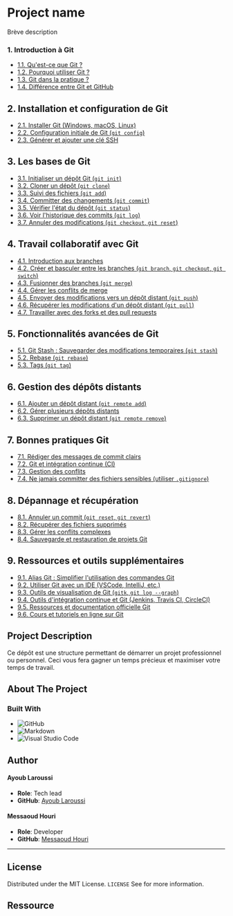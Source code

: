 # Project name

Brève description

### 1. Introduction à Git
   - [1.1. Qu'est-ce que Git ?](./doc/markdown-git/1-presentation.md)
   - [1.2. Pourquoi utiliser Git ?](./doc/markdown-git/1-presentation.md)
   - [1.3. Git dans la pratique ?](./doc/markdown-git/1-presentation.md)
   - [1.4. Différence entre Git et GitHub](./doc/markdown-git/1-presentation.md)

## 2. Installation et configuration de Git
   - [2.1. Installer Git (Windows, macOS, Linux)](./doc/markdown-git/2-config.md)
   - [2.2. Configuration initiale de Git (`git config`)](./doc/markdown-git/2-config.md)
   - [2.3. Générer et ajouter une clé SSH](./doc/markdown-git/2-config.md)

## 3. Les bases de Git
   - [3.1. Initialiser un dépôt Git (`git init`)](./doc/markdown-git/3-base.md)
   - [3.2. Cloner un dépôt (`git clone`)](./doc/markdown-git/3-base.md)
   - [3.3. Suivi des fichiers (`git add`)](./doc/markdown-git/3-base.md)
   - [3.4. Committer des changements (`git commit`)](./doc/markdown-git/3-base.md)
   - [3.5. Vérifier l'état du dépôt (`git status`)](./doc/markdown-git/3-base.md)
   - [3.6. Voir l'historique des commits (`git log`)](./doc/markdown-git/3-base.md)
   - [3.7. Annuler des modifications (`git checkout`, `git reset`)](./doc/markdown-git/3-base.md)

## 4. Travail collaboratif avec Git
   - [4.1. Introduction aux branches](./doc/markdown-git/4-collaboratif.md)
   - [4.2. Créer et basculer entre les branches (`git branch`, `git checkout`, `git switch`)](./doc/markdown-git/4-collaboratif.md)
   - [4.3. Fusionner des branches (`git merge`)](./doc/markdown-git/4-collaboratif.md)
   - [4.4. Gérer les conflits de merge](./doc/markdown-git/4-collaboratif.md)
   - [4.5. Envoyer des modifications vers un dépôt distant (`git push`)](./doc/markdown-git/4-collaboratif.md)
   - [4.6. Récupérer les modifications d'un dépôt distant (`git pull`)](./doc/markdown-git/4-collaboratif.md)
   - [4.7. Travailler avec des forks et des pull requests](./doc/markdown-git/4-collaboratif.md)

## 5. Fonctionnalités avancées de Git
   - [5.1. Git Stash : Sauvegarder des modifications temporaires (`git stash`)](./doc/markdown-git/5-fonctions-avancees.md)
   - [5.2. Rebase (`git rebase`)](./doc/markdown-git/5-fonctions-avancees.md)
   - [5.3. Tags (`git tag`)](./doc/markdown-git/5-fonctions-avancees.md)

## 6. Gestion des dépôts distants
   - [6.1. Ajouter un dépôt distant (`git remote add`)](./doc/markdown-git/6-remote.md)
   - [6.2. Gérer plusieurs dépôts distants](./doc/markdown-git/6-remote.md)
   - [6.3. Supprimer un dépôt distant (`git remote remove`)](./doc/markdown-git/6-remote.md)

## 7. Bonnes pratiques Git
   - [7.1. Rédiger des messages de commit clairs](./doc/markdown-git/7-bonne-pratique.md)
   - [7.2. Git et intégration continue (CI)](./doc/markdown-git/7-bonne-pratique.md)
   - [7.3. Gestion des conflits](./doc/markdown-git/7-bonne-pratique.md)
   - [7.4. Ne jamais committer des fichiers sensibles (utiliser `.gitignore`)](./doc/markdown-git/7-bonne-pratique.md)

## 8. Dépannage et récupération
   - [8.1. Annuler un commit (`git reset`, `git revert`)](./doc/markdown-git/8-depannage-recuperation.md)
   - [8.2. Récupérer des fichiers supprimés](./doc/markdown-git/8-depannage-recuperation.md)
   - [8.3. Gérer les conflits complexes](./doc/markdown-git/8-depannage-recuperation.md)
   - [8.4. Sauvegarde et restauration de projets Git](./doc/markdown-git/8-depannage-recuperation.md)

## 9. Ressources et outils supplémentaires
   - [9.1. Alias Git : Simplifier l'utilisation des commandes Git](./doc/markdown-git/9-ressources.md)
   - [9.2. Utiliser Git avec un IDE (VSCode, IntelliJ, etc.)](./doc/markdown-git/9-ressources.md)
   - [9.3. Outils de visualisation de Git (`gitk`, `git log --graph`)](./doc/markdown-git/9-ressources.md)
   - [9.4. Outils d'intégration continue et Git (Jenkins, Travis CI, CircleCI)](./doc/markdown-git/9-ressources.md)
   - [9.5. Ressources et documentation officielle Git](./doc/markdown-git/9-ressources.md)
   - [9.6. Cours et tutoriels en ligne sur Git](./doc/markdown-git/9-ressources.md)

## Project Description

Ce dépôt est une structure permettant de démarrer un projet professionnel ou personnel. Ceci vous fera gagner un temps précieux et maximiser votre temps de travail.

## About The Project

### Built With

- ![GitHub](https://img.shields.io/badge/github-%23121011.svg?style=for-the-badge&logo=github&logoColor=white)
- ![Markdown](https://img.shields.io/badge/markdown-%23000000.svg?style=for-the-badge&logo=markdown&logoColor=white)
- ![Visual Studio Code](https://img.shields.io/badge/Visual%20Studio%20Code-0078d7.svg?style=for-the-badge&logo=visual-studio-code&logoColor=white)

## Author

#### Ayoub Laroussi
- **Role**: Tech lead
- **GitHub**: [Ayoub Laroussi](https://github.com/EyeOne2-0)

#### Messaoud Houri
- **Role**: Developer
- **GitHub**: [Messaoud Houri](https://github.com/MessaKami)

---
## License

Distributed under the MIT License. `LICENSE` See for more information.

## Ressource
